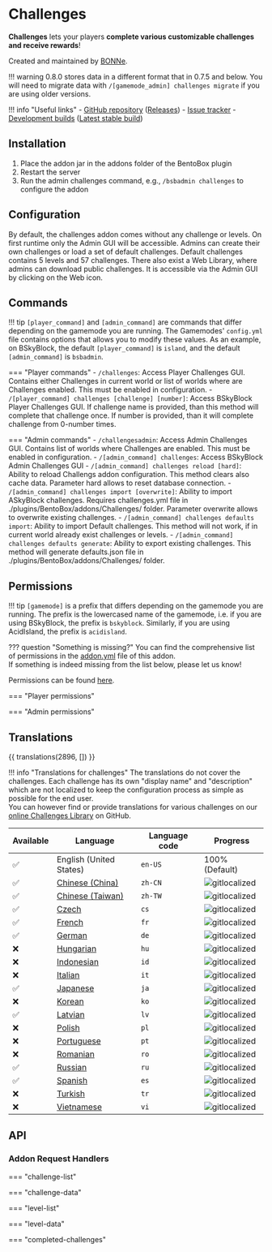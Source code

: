 # Challenges

**Challenges** lets your players **complete various customizable challenges and receive rewards**!

Created and maintained by [BONNe](https://github.com/BONNe).

!!! warning
    0.8.0 stores data in a different format that in 0.7.5 and below.
    You will need to migrate data with `/[gamemode_admin] challenges migrate` if you are using older versions.

!!! info "Useful links"
    - [GitHub repository](https://github.com/BentoBoxWorld/Challenges) ([Releases](https://github.com/BentoBoxWorld/Challenges/releases))
    - [Issue tracker](https://github.com/BentoBoxWorld/Challenges/issues)
    - [Development builds](https://ci.codemc.org/job/BentoBoxWorld/job/Challenges) ([Latest stable build](https://ci.codemc.io/job/BentoBoxWorld/job/Challenges/lastStableBuild/))

## Installation

1. Place the addon jar in the addons folder of the BentoBox plugin
2. Restart the server
3. Run the admin challenges command, e.g., `/bsbadmin challenges` to configure the addon

## Configuration

By default, the challenges addon comes without any challenge or levels. On first runtime only the Admin GUI will be accessible.
Admins can create their own challenges or load a set of default challenges. Default challenges contains 5 levels and 57 challenges.
There also exist a Web Library, where admins can download public challenges. It is accessible via the Admin GUI by clicking on the Web icon.

## Commands

!!! tip
    `[player_command]` and `[admin_command]` are commands that differ depending on the gamemode you are running.
    The Gamemodes' `config.yml` file contains options that allows you to modify these values.
    As an example, on BSkyBlock, the default `[player_command]` is `island`, and the default `[admin_command]` is `bsbadmin`.

=== "Player commands"
    - `/challenges`: Access Player Challenges GUI. Contains either Challenges in current world or list of worlds where are Challenges enabled. This must be enabled in configuration.
    - `/[player_command] challenges [challenge] [number]`: Access BSkyBlock Player Challenges GUI. If challenge name is provided, than this method will complete that challenge once. If number is provided, than it will complete challenge from 0-number times.

=== "Admin commands"
    - `/challengesadmin`: Access Admin Challenges GUI. Contains list of worlds where Challenges are enabled. This must be enabled in configuration.
    - `/[admin_command] challenges`: Access BSkyBlock Admin Challenges GUI
    - `/[admin_command] challenges reload [hard]`: Ability to reload Challengs addon configuration. This method clears also cache data. Parameter hard allows to reset database connection.
    - `/[admin_command] challenges import [overwrite]`: Ability to import ASkyBlock challenges. Requires challenges.yml file in ./plugins/BentoBox/addons/Challenges/ folder. Parameter overwrite allows to overwrite existing challenges.
    - `/[admin_command] challenges defaults import`: Ability to import Default challenges. This method will not work, if in current world already exist challenges or levels.
    - `/[admin_command] challenges defaults generate`: Ability to export existing challenges. This method will generate defaults.json file in ./plugins/BentoBox/addons/Challenges/ folder.


## Permissions

!!! tip
    `[gamemode]` is a prefix that differs depending on the gamemode you are running.
    The prefix is the lowercased name of the gamemode, i.e. if you are using BSkyBlock, the prefix is `bskyblock`.
    Similarly, if you are using AcidIsland, the prefix is `acidisland`.

??? question "Something is missing?"
    You can find the comprehensive list of permissions in the [addon.yml](https://github.com/BentoBoxWorld/Challenges/blob/develop/src/main/resources/addon.yml) file of this addon.  
    If something is indeed missing from the list below, please let us know!

Permissions can be found [here](Permissions).

=== "Player permissions"

=== "Admin permissions"

## Translations

{{ translations(2896, []) }}

!!! info "Translations for challenges"
    The translations do not cover the challenges.
    Each challenge has its own "display name" and "description" which are not localized to keep the configuration process as simple as possible for the end user.  
    You can however find or provide translations for various challenges on our [online Challenges Library](https://github.com/BentoBoxWorld/weblink/tree/master/challenges/library) on GitHub.

| Available | Language | Language code | Progress |
| --- | ---------- | --- | ----------- |
| ✅ | English (United States) | `en-US` | 100% (Default) |
| ✅ | [Chinese (China)](https://gitlocalize.com/repo/2896/zh-CN/src/main/resources/locales) | `zh-CN` | ![gitlocalized](https://gitlocalize.com/repo/2896/zh-CN//badge.svg) |
| ✅ | [Chinese (Taiwan)](https://gitlocalize.com/repo/2896/zh-TW/src/main/resources/locales) | `zh-TW` | ![gitlocalized](https://gitlocalize.com/repo/2896/zh-TW//badge.svg) |
| ✅ | [Czech](https://gitlocalize.com/repo/2896/cs/src/main/resources/locales) | `cs` | ![gitlocalized](https://gitlocalize.com/repo/2896/cs/badge.svg) |
| ✅ | [French](https://gitlocalize.com/repo/2896/fr/src/main/resources/locales) | `fr` | ![gitlocalized](https://gitlocalize.com/repo/2896/fr/badge.svg) |
| ✅ | [German](https://gitlocalize.com/repo/2896/de/src/main/resources/locales) | `de` | ![gitlocalized](https://gitlocalize.com/repo/2896/de/badge.svg) |
| ❌ | [Hungarian](https://gitlocalize.com/repo/2896/hu/src/main/resources/locales) | `hu` | ![gitlocalized](https://gitlocalize.com/repo/2896/hu/badge.svg) |
| ❌ | [Indonesian](https://gitlocalize.com/repo/2896/id/src/main/resources/locales) | `id` | ![gitlocalized](https://gitlocalize.com/repo/2896/id/badge.svg) |
| ❌ | [Italian](https://gitlocalize.com/repo/2896/it/src/main/resources/locales) | `it` | ![gitlocalized](https://gitlocalize.com/repo/2896/it/badge.svg) |
| ✅ | [Japanese](https://gitlocalize.com/repo/2896/ja/src/main/resources/locales) | `ja` | ![gitlocalized](https://gitlocalize.com/repo/2896/ja/badge.svg) |
| ❌ | [Korean](https://gitlocalize.com/repo/2896/ko/src/main/resources/locales) | `ko` | ![gitlocalized](https://gitlocalize.com/repo/2896/ko/badge.svg) |
| ✅ | [Latvian](https://gitlocalize.com/repo/2896/lv/src/main/resources/locales) | `lv` | ![gitlocalized](https://gitlocalize.com/repo/2896/lv/badge.svg) |
| ❌ | [Polish](https://gitlocalize.com/repo/2896/pl/src/main/resources/locales) | `pl` | ![gitlocalized](https://gitlocalize.com/repo/2896/pl/badge.svg) |
| ❌ | [Portuguese](https://gitlocalize.com/repo/2896/pt/src/main/resources/locales) | `pt` | ![gitlocalized](https://gitlocalize.com/repo/2896/pt/badge.svg) |
| ❌ | [Romanian](https://gitlocalize.com/repo/2896/ro/src/main/resources/locales) | `ro` | ![gitlocalized](https://gitlocalize.com/repo/2896/ro/badge.svg) |
| ✅ | [Russian](https://gitlocalize.com/repo/2896/ru/src/main/resources/locales) | `ru` | ![gitlocalized](https://gitlocalize.com/repo/2896/ru/badge.svg) |
| ✅ | [Spanish](https://gitlocalize.com/repo/2896/es/src/main/resources/locales) | `es` | ![gitlocalized](https://gitlocalize.com/repo/2896/es/badge.svg) |
| ❌ | [Turkish](https://gitlocalize.com/repo/2896/tr/src/main/resources/locales) | `tr` | ![gitlocalized](https://gitlocalize.com/repo/2896/tr/badge.svg) |
| ❌ | [Vietnamese](https://gitlocalize.com/repo/2896/vi/src/main/resources/locales) | `vi` | ![gitlocalized](https://gitlocalize.com/repo/2896/vi/badge.svg) |

## API

### Addon Request Handlers

=== "challenge-list"

=== "challenge-data"

=== "level-list"

=== "level-data"

=== "completed-challenges"
